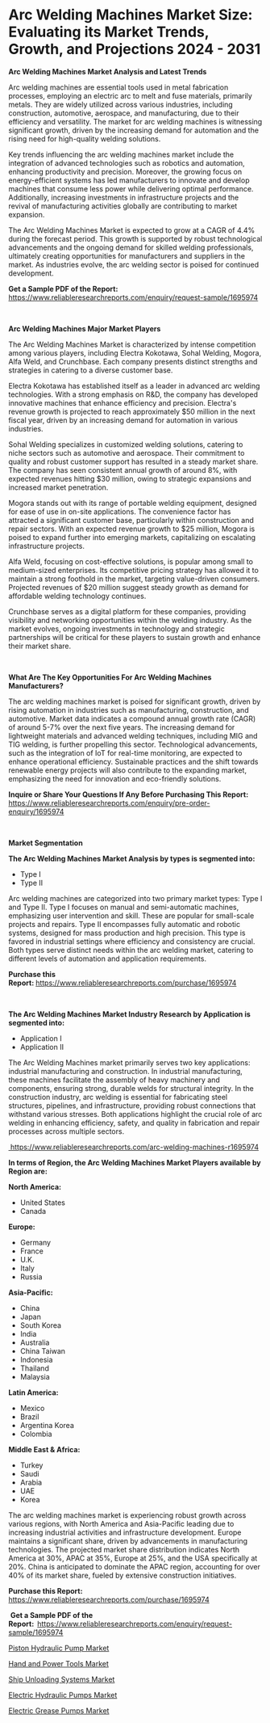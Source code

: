 <p><h1>Arc Welding Machines Market Size: Evaluating its Market Trends, Growth, and Projections 2024 - 2031</h1></p><p><strong>Arc Welding Machines Market Analysis and Latest Trends</strong></p>
<p><p>Arc welding machines are essential tools used in metal fabrication processes, employing an electric arc to melt and fuse materials, primarily metals. They are widely utilized across various industries, including construction, automotive, aerospace, and manufacturing, due to their efficiency and versatility. The market for arc welding machines is witnessing significant growth, driven by the increasing demand for automation and the rising need for high-quality welding solutions.</p><p>Key trends influencing the arc welding machines market include the integration of advanced technologies such as robotics and automation, enhancing productivity and precision. Moreover, the growing focus on energy-efficient systems has led manufacturers to innovate and develop machines that consume less power while delivering optimal performance. Additionally, increasing investments in infrastructure projects and the revival of manufacturing activities globally are contributing to market expansion.</p><p>The Arc Welding Machines Market is expected to grow at a CAGR of 4.4% during the forecast period. This growth is supported by robust technological advancements and the ongoing demand for skilled welding professionals, ultimately creating opportunities for manufacturers and suppliers in the market. As industries evolve, the arc welding sector is poised for continued development.</p></p>
<p><strong>Get a Sample PDF of the Report:&nbsp;</strong> <a href="https://www.reliableresearchreports.com/enquiry/request-sample/1695974?utm_campaign=1677&utm_medium=2&utm_source=Github&utm_content=ia&utm_term=19102024&utm_id=arc-welding-machines">https://www.reliableresearchreports.com/enquiry/request-sample/1695974</a></p>
<p>&nbsp;</p>
<p><strong>Arc Welding Machines Major Market Players</strong></p>
<p><p>The Arc Welding Machines Market is characterized by intense competition among various players, including Electra Kokotawa, Sohal Welding, Mogora, Alfa Weld, and Crunchbase. Each company presents distinct strengths and strategies in catering to a diverse customer base.</p><p>Electra Kokotawa has established itself as a leader in advanced arc welding technologies. With a strong emphasis on R&D, the company has developed innovative machines that enhance efficiency and precision. Electra's revenue growth is projected to reach approximately $50 million in the next fiscal year, driven by an increasing demand for automation in various industries.</p><p>Sohal Welding specializes in customized welding solutions, catering to niche sectors such as automotive and aerospace. Their commitment to quality and robust customer support has resulted in a steady market share. The company has seen consistent annual growth of around 8%, with expected revenues hitting $30 million, owing to strategic expansions and increased market penetration.</p><p>Mogora stands out with its range of portable welding equipment, designed for ease of use in on-site applications. The convenience factor has attracted a significant customer base, particularly within construction and repair sectors. With an expected revenue growth to $25 million, Mogora is poised to expand further into emerging markets, capitalizing on escalating infrastructure projects.</p><p>Alfa Weld, focusing on cost-effective solutions, is popular among small to medium-sized enterprises. Its competitive pricing strategy has allowed it to maintain a strong foothold in the market, targeting value-driven consumers. Projected revenues of $20 million suggest steady growth as demand for affordable welding technology continues.</p><p>Crunchbase serves as a digital platform for these companies, providing visibility and networking opportunities within the welding industry. As the market evolves, ongoing investments in technology and strategic partnerships will be critical for these players to sustain growth and enhance their market share.</p></p>
<p>&nbsp;</p>
<p><strong>What Are The Key Opportunities For Arc Welding Machines Manufacturers?</strong></p>
<p><p>The arc welding machines market is poised for significant growth, driven by rising automation in industries such as manufacturing, construction, and automotive. Market data indicates a compound annual growth rate (CAGR) of around 5-7% over the next five years. The increasing demand for lightweight materials and advanced welding techniques, including MIG and TIG welding, is further propelling this sector. Technological advancements, such as the integration of IoT for real-time monitoring, are expected to enhance operational efficiency. Sustainable practices and the shift towards renewable energy projects will also contribute to the expanding market, emphasizing the need for innovation and eco-friendly solutions.</p></p>
<p><strong>Inquire or Share Your Questions If Any Before Purchasing This Report:</strong> <a href="https://www.reliableresearchreports.com/enquiry/pre-order-enquiry/1695974?utm_campaign=1677&utm_medium=2&utm_source=Github&utm_content=ia&utm_term=19102024&utm_id=arc-welding-machines">https://www.reliableresearchreports.com/enquiry/pre-order-enquiry/1695974</a></p>
<p>&nbsp;</p>
<p><strong>Market Segmentation</strong></p>
<p><strong>The Arc Welding Machines Market Analysis by types is segmented into:</strong></p>
<p><ul><li>Type I</li><li>Type II</li></ul></p>
<p><p>Arc welding machines are categorized into two primary market types: Type I and Type II. Type I focuses on manual and semi-automatic machines, emphasizing user intervention and skill. These are popular for small-scale projects and repairs. Type II encompasses fully automatic and robotic systems, designed for mass production and high precision. This type is favored in industrial settings where efficiency and consistency are crucial. Both types serve distinct needs within the arc welding market, catering to different levels of automation and application requirements.</p></p>
<p><strong>Purchase this Report:&nbsp;</strong><a href="https://www.reliableresearchreports.com/purchase/1695974?utm_campaign=1677&utm_medium=2&utm_source=Github&utm_content=ia&utm_term=19102024&utm_id=arc-welding-machines">https://www.reliableresearchreports.com/purchase/1695974</a></p>
<p>&nbsp;</p>
<p><strong>The Arc Welding Machines Market Industry Research by Application is segmented into:</strong></p>
<p><ul><li>Application I</li><li>Application II</li></ul></p>
<p><p>The Arc Welding Machines market primarily serves two key applications: industrial manufacturing and construction. In industrial manufacturing, these machines facilitate the assembly of heavy machinery and components, ensuring strong, durable welds for structural integrity. In the construction industry, arc welding is essential for fabricating steel structures, pipelines, and infrastructure, providing robust connections that withstand various stresses. Both applications highlight the crucial role of arc welding in enhancing efficiency, safety, and quality in fabrication and repair processes across multiple sectors.</p></p>
<p><a href="https://www.reliableresearchreports.com/arc-welding-machines-r1695974?utm_campaign=1677&utm_medium=2&utm_source=Github&utm_content=ia&utm_term=19102024&utm_id=arc-welding-machines">&nbsp;https://www.reliableresearchreports.com/arc-welding-machines-r1695974</a></p>
<p><strong>In terms of Region, the Arc Welding Machines Market Players available by Region are:</strong></p>
<p>
    <p> <strong> North America: </strong>
        <ul>
            <li>United States</li>
            <li>Canada</li>
        </ul>
        </p> 
    <p> <strong> Europe: </strong>
        <ul>
            <li>Germany</li>
            <li>France</li>
            <li>U.K.</li>
            <li>Italy</li>
            <li>Russia</li>
        </ul>
        </p> 
    <p> <strong> Asia-Pacific: </strong>
        <ul>
            <li>China</li>
            <li>Japan</li>
            <li>South Korea</li>
            <li>India</li>
            <li>Australia</li>
            <li>China Taiwan</li>
            <li>Indonesia</li>
            <li>Thailand</li>
            <li>Malaysia</li>
        </ul>
        </p> 
    <p> <strong> Latin America: </strong>
        <ul>
            <li>Mexico</li>
            <li>Brazil</li>
            <li>Argentina Korea</li>
            <li>Colombia</li>
        </ul>
        </p> 
    <p> <strong> Middle East & Africa: </strong>
        <ul>
            <li>Turkey</li>
            <li>Saudi</li>
            <li>Arabia</li>
            <li>UAE</li>
            <li>Korea</li>
        </ul>
    </p>
    </p>
<p><p>The arc welding machines market is experiencing robust growth across various regions, with North America and Asia-Pacific leading due to increasing industrial activities and infrastructure development. Europe maintains a significant share, driven by advancements in manufacturing technologies. The projected market share distribution indicates North America at 30%, APAC at 35%, Europe at 25%, and the USA specifically at 20%. China is anticipated to dominate the APAC region, accounting for over 40% of its market share, fueled by extensive construction initiatives.</p></p>
<p><strong>Purchase this Report: </strong><a href="https://www.reliableresearchreports.com/purchase/1695974?utm_campaign=1677&utm_medium=2&utm_source=Github&utm_content=ia&utm_term=19102024&utm_id=arc-welding-machines">https://www.reliableresearchreports.com/purchase/1695974</a></p>
<p>&nbsp;<strong>Get a Sample PDF of the Report:&nbsp;&nbsp;</strong><a href="https://www.reliableresearchreports.com/enquiry/request-sample/1695974?utm_campaign=1677&utm_medium=2&utm_source=Github&utm_content=ia&utm_term=19102024&utm_id=arc-welding-machines">https://www.reliableresearchreports.com/enquiry/request-sample/1695974</a></p>
<p><strong></strong></p>
<p><p><a href="https://www.linkedin.com/pulse/piston-hydraulic-pump-market-overview-regional-outlook-competitive-1j42c?utm_campaign=1677&utm_medium=2&utm_source=Github&utm_content=ia&utm_term=19102024&utm_id=arc-welding-machines">Piston Hydraulic Pump Market</a></p><p><a href="https://www.linkedin.com/pulse/hand-power-tools-market-innovations-trends-comprehensive-study-jzobc?utm_campaign=1677&utm_medium=2&utm_source=Github&utm_content=ia&utm_term=19102024&utm_id=arc-welding-machines">Hand and Power Tools Market</a></p><p><a href="https://www.linkedin.com/pulse/global-ship-unloading-systems-market-focus-product-type-less-than-16qhc?utm_campaign=1677&utm_medium=2&utm_source=Github&utm_content=ia&utm_term=19102024&utm_id=arc-welding-machines">Ship Unloading Systems Market</a></p><p><a href="https://www.linkedin.com/pulse/unveiling-market-trends-global-electric-hydraulic-pumps-growth-cgvbc?utm_campaign=1677&utm_medium=2&utm_source=Github&utm_content=ia&utm_term=19102024&utm_id=arc-welding-machines">Electric Hydraulic Pumps Market</a></p><p><a href="https://www.linkedin.com/pulse/decoding-electric-grease-pumps-market-signals-growth-algorithms-pafxc?utm_campaign=1677&utm_medium=2&utm_source=Github&utm_content=ia&utm_term=19102024&utm_id=arc-welding-machines">Electric Grease Pumps Market</a></p></p>